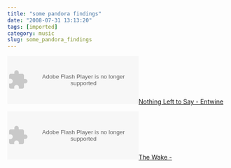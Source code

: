 ```yaml
---
title: "some pandora findings"
date: "2008-07-31 13:13:20"
tags: [imported]
category: music
slug: some_pandora_findings
---
```


<object width="300" height="110"><param name="movie" value="http://media.imeem.com/m/qdRnIwWmmI/aus=false/"></param><param name="wmode" value="transparent"></param><embed src="http://media.imeem.com/m/qdRnIwWmmI/aus=false/" type="application/x-shockwave-flash" width="300" height="110" wmode="transparent"></embed><a href="http://www.imeem.com/people/K9L3H9/music/BR2gy5MY/entwine_nothing_left_to_say/">Nothing Left to Say - Entwine</a></object>

<object width="300" height="110"><param name="movie" value="http://media.imeem.com/m/uDjuAQPBcq/aus=false/"></param><param name="wmode" value="transparent"></param><embed src="http://media.imeem.com/m/uDjuAQPBcq/aus=false/" type="application/x-shockwave-flash" width="300" height="110" wmode="transparent"></embed><a href="http://www.imeem.com/officialfilter/music/RLYr153k/the_wake/">The Wake - </a></object>
